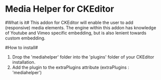 Media Helper for CKEditor
====================

#What is it#
This addon for CKEditor will enable the user to add (responsive) media elements.
The engine within this addon has knowledge of Youtube and Vimeo specific embedding, but is also lenient towards custom embedding.

#How to install#
1. Drop the 'mediahelper' folder into the 'plugins' folder of your CKEditor installation.
2. Add the plugin to the extraPlugins attribute (extraPlugins : 'mediahelper')
